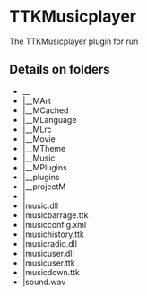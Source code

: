 # TTKMusicplayer
The TTKMusicplayer plugin for run

## Details on folders

* __
 * |__MArt
 * |__MCached
 * |__MLanguage
 * |__MLrc
 * |__Movie
 * |__MTheme
 * |__Music
 * |__MPlugins
 * |__plugins
 * |__projectM
 * |
 * |music.dll
 * |musicbarrage.ttk
 * |musicconfig.xml
 * |musichistory.ttk
 * |musicradio.dll
 * |musicuser.dll
 * |musicuser.ttk
 * |musicdown.ttk
 * |sound.wav